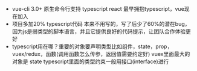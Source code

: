 - vue-cli 3.0+  原生命令行支持 typescript
    react 最早拥抱typescript，vue现在加入
- 项目多加20% typescript代码 本来不用写的，写了后少了60%的潜在bug，因为js是弱类型的脚本语言，并且它提供良好的代码提示，让团队合作体验更好
- typescript用在哪？重要的对象要声明类型比如组件，state，prop，vuex/redux，函数(调用函数怎么传参，返回值需要约定好)
    vuex里面最大的对象是 state
    typescript里面的类型约束一般用接口(interface)进行